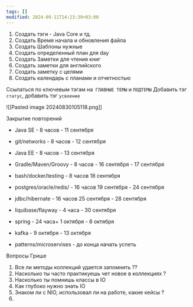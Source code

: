 ```yaml
---
tags: []
modified: 2024-09-11T14:23:39+03:00
---
```

1) Создать тэги - Java Core и тд.
2) Создать Время начала и обновления файла
3) Создать Шаблоны нужные
4) Создать определенный план для day
5) Создать Заметки для чтения книг
6) Создать заметки для английского
7) Создать заметку с целями 
8) Создать календарь с планами и отчетностью


Ссылаться по ключевым тэгам на` ГЛАВНЫЕ ТЕМЫ` и `ПОДТЕМЫ`
Добавить тэг `статус`, добавить тэг `усвоение`

![[Pasted image 20240830105118.png]]




Закрытие повторений 
- Java SE - 8 часов - 11 сентября 
- git/networks - 8 часов - 12 сентября 
- Java EE - 8 часов - 13 сентября 

-  Gradle/Maven/Groovy - 8 часов - 16 сентября - 17 сентября 
- bash/docker/testing - 8 часов  18 сентября 

- postgres/oracle/redis/ - 16 часов 19 сентября -  24 сентября 
- jdbc/hibernate - 16 часов  25 сентября - 28 сентября 
-  liquibase/flayway - 4 часа  - 30 сентября
- spring - 24 часа+  1 октября - 8 октября  
-  kafka - 9 октября - 13 октября 
- patterns/microservises - до конца начать успеть 




Вопросы Грише 
1) Все ли методы коллекций удается запомнить ??
2) Насколько ты часто практикуешь чет новое в коллекциях ?
3) Насколько ты помнишь классы в IO 
4) Как глубоко нужно знать IO 
5) Знаком ли с NIO, использовал ли на работе, какие кейсы ?
6) 